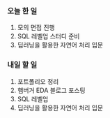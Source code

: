 ### 오늘 한 일
1. 모의 면접 진행
2. SQL 레벨업 스터디 준비
3. 딥러닝을 활용한 자연어 처리 입문

### 내일 할 일
1. 포트폴리오 정리
2. 햄버거 EDA 블로그 포스팅
3. SQL 레벨업
4. 딥러닝을 활용한 자연어 처리 입문

